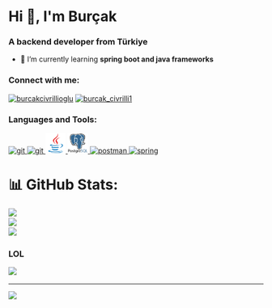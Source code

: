 <h1 align="left">Hi 👋, I'm Burçak</h1>
<h3 align="left">A backend developer from Türkiye</h3>

- 🌱 I’m currently learning **spring boot and java frameworks**

<h3 align="left">Connect with me:</h3>
<p align="left">
<a href="https://linkedin.com/in/burcakcivrillioglu" target="blank"><img align="center" src="https://raw.githubusercontent.com/rahuldkjain/github-profile-readme-generator/master/src/images/icons/Social/linked-in-alt.svg" alt="burcakcivrillioglu" height="30" width="40" /></a>
<a href="https://www.hackerrank.com/burcak_civrilli1" target="blank"><img align="center" src="https://raw.githubusercontent.com/rahuldkjain/github-profile-readme-generator/master/src/images/icons/Social/hackerrank.svg" alt="burcak_civrilli1" height="30" width="40" /></a>
</p>

<h3 align="left">Languages and Tools:</h3>
<p align="left"> 
    <a href="https://git-scm.com/" target="_blank" rel="noreferrer"> <img src="https://www.vectorlogo.zone/logos/git-scm/git-scm-icon.svg" alt="git" width="40" height="40"/> </a> 
    <a href="https://www.jetbrains.com/idea/" target="_blank" rel="noreferrer"> <img src="https://upload.wikimedia.org/wikipedia/commons/9/9c/IntelliJ_IDEA_Icon.svg" alt="git" width="40" height="40"/> </a> 
    <a href="https://www.java.com" target="_blank" rel="noreferrer"> <img src="https://raw.githubusercontent.com/devicons/devicon/master/icons/java/java-original.svg" alt="java" width="40" height="40"/> </a> 
    <a href="https://www.postgresql.org" target="_blank" rel="noreferrer"> <img src="https://raw.githubusercontent.com/devicons/devicon/master/icons/postgresql/postgresql-original-wordmark.svg" alt="postgresql" width="40" height="40"/> </a> 
    <a href="https://postman.com" target="_blank" rel="noreferrer"> <img src="https://www.vectorlogo.zone/logos/getpostman/getpostman-icon.svg" alt="postman" width="40" height="40"/> </a> 
    <a href="https://spring.io/" target="_blank" rel="noreferrer"> <img src="https://www.vectorlogo.zone/logos/springio/springio-icon.svg" alt="spring" width="40" height="40"/> </a> 
</p>


# 📊 GitHub Stats:
![](https://github-readme-stats.vercel.app/api?username=BurcakOzturk&theme=tokyonight&hide_border=true&include_all_commits=true&count_private=false)<br/>
![](https://github-readme-streak-stats.herokuapp.com/?user=BurcakOzturk&theme=tokyonight&hide_border=true)<br/>
![](https://github-readme-stats.vercel.app/api/top-langs/?username=BurcakOzturk&theme=tokyonight&hide_border=true&include_all_commits=true&count_private=false&layout=compact)

### LOL
<img src='https://memer-new.vercel.app/' style="height: 400px;"/>

---
[![](https://visitcount.itsvg.in/api?id=BurcakOzturk&icon=0&color=6)](https://visitcount.itsvg.in)
